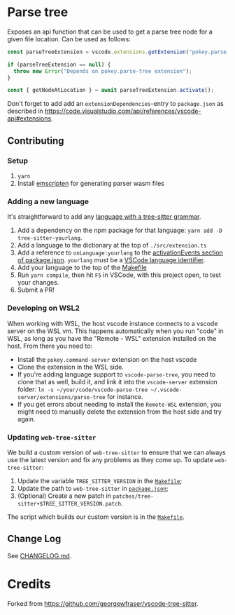 # Parse tree

Exposes an api function that can be used to get a parse tree node for a given
file location. Can be used as follows:

```ts
const parseTreeExtension = vscode.extensions.getExtension("pokey.parse-tree");

if (parseTreeExtension == null) {
  throw new Error("Depends on pokey.parse-tree extension");
}

const { getNodeAtLocation } = await parseTreeExtension.activate();
```

Don't forget to add add an `extensionDependencies`-entry to `package.json` as
described in
https://code.visualstudio.com/api/references/vscode-api#extensions.

## Contributing

### Setup

1. `yarn`
2. Install [emscripten](https://emscripten.org/docs/getting_started/downloads.html) for generating parser wasm files

### Adding a new language

It's straightforward to add any [language with a tree-sitter grammar](https://tree-sitter.github.io/tree-sitter/).

1. Add a dependency on the npm package for that language: `yarn add -D tree-sitter-yourlang`.
2. Add a language to the dictionary at the top of `./src/extension.ts`
3. Add a reference to `onLanguage:yourlang` to the [activationEvents section of package.json](package.json). `yourlang` must be a [VSCode language identifier](https://code.visualstudio.com/docs/languages/identifiers).
4. Add your language to the top of the [Makefile](Makefile)
5. Run `yarn compile`, then hit `F5` in VSCode, with this project open, to test your changes.
6. Submit a PR!

### Developing on WSL2

When working with WSL, the host vscode instance connects to a vscode server on the WSL vm. This happens automatically when you run "code" in WSL, as long as you have the "Remote - WSL" extension installed on the host. From there you need to:

- Install the `pokey.command-server` extension on the host vscode
- Clone the extension in the WSL side.
- If you're adding language support to `vscode-parse-tree`, you need to clone that as well, build it, and link it into the `vscode-server` extension folder: `ln -s ~/your/code/vscode-parse-tree ~/.vscode-server/extensions/parse-tree` for instance.
- If you get errors about needing to install the `Remote-WSL` extension, you might need to manually delete the extension from the host side and try again.

### Updating `web-tree-sitter`

We build a custom version of `web-tree-sitter` to ensure that we can always use the latest version and fix any problems as they come up.
To update `web-tree-sitter`:

  1. Update the variable `TREE_SITTER_VERSION` in the [`Makefile`](Makefile#L8);
  2. Update the path to `web-tree-sitter` in [`package.json`](package.json#103);
  3. (Optional) Create a new patch in `patches/tree-sitter+$TREE_SITTER_VERSION.patch`.

The script which builds our custom version is in the [`Makefile`](Makefile#L37-63).

## Change Log

See [CHANGELOG.md](CHANGELOG.md).

# Credits

Forked from https://github.com/georgewfraser/vscode-tree-sitter.
